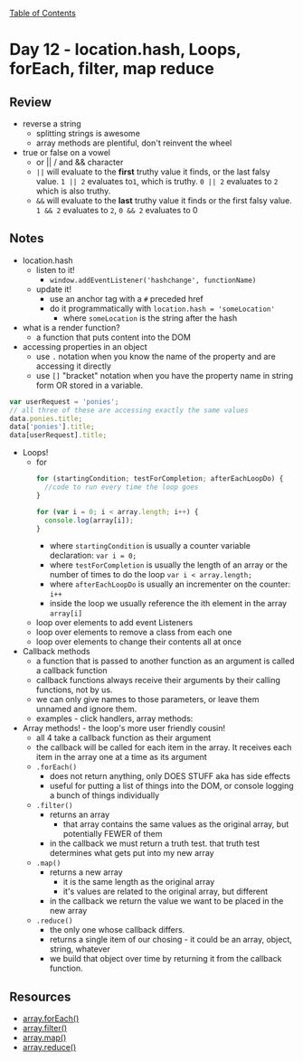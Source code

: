 [Table of Contents](/README.md)

# Day 12 - location.hash, Loops, forEach, filter, map reduce

## Review
- reverse a string
  - splitting strings is awesome
  - array methods are plentiful, don't reinvent the wheel
- true or false on a vowel
  - or ||  / and && character
  - `||` will evaluate to the **first** truthy value it finds, or the last falsy value. `1 || 2` evaluates to`1`, which is truthy. `0 || 2` evaluates to `2` which is also truthy.
  - `&&` will evaluate to the **last** truthy value it finds or the first falsy value. `1 && 2` evaluates to `2`, `0 && 2` evaluates to 0

## Notes
- location.hash
  - listen to it!
    -  `window.addEventListener('hashchange', functionName)`
  - update it!
    - use an anchor tag with a `#` preceded href
    - do it programmatically with `location.hash = 'someLocation'`
      - where `someLocation` is the string after the hash
- what is a render function?
  - a function that puts content into the DOM
- accessing properties in an object
  - use `.` notation when you know the name of the property and are accessing it directly
  - use `[]` "bracket" notation when you have the property name in string form OR stored in a variable.
```js
var userRequest = 'ponies';
// all three of these are accessing exactly the same values
data.ponies.title;
data['ponies'].title;
data[userRequest].title;
```
- Loops!
  - for
    ```js
    for (startingCondition; testForCompletion; afterEachLoopDo) {
      //code to run every time the loop goes
    }
    ```
    ```js
    for (var i = 0; i < array.length; i++) {
      console.log(array[i]);
    }
    ```
      - where `startingCondition` is usually a counter variable declaration: `var i = 0;`
      - where `testForCompletion` is usually the length of an array or the number of times to do the loop `var i < array.length;`
      - where `afterEachLoopDo` is usually an incrementer on the counter: `i++`
      - inside the loop we usually reference the ith element in the array `array[i]`
  - loop over elements to add event Listeners
  - loop over elements to remove a class from each one
  - loop over elements to change their contents all at once
- Callback methods  
  - a function that is passed to another function as an argument is called a callback function
  - callback functions always receive their arguments by their calling functions, not by us.
  - we can only give names to those parameters, or leave them unnamed and ignore them.
  - examples - click handlers, array methods:
- Array methods! - the loop's more user friendly cousin!
  - all 4 take a callback function as their argument
  - the callback will be called for each item in the array. It receives each item in the array one at a time as its argument
  - `.forEach()`
    - does not return anything, only DOES STUFF aka has side effects
    - useful for putting a list of things into the DOM, or console logging a bunch of things individually
  - `.filter()`
    - returns an array
      - that array contains the same values as the original array, but potentially FEWER of them
    - in the callback we must return a truth test. that truth test determines what gets put into my new array
  - `.map()`
    - returns a new array
      - it is the same length as the original array
      - it's values are related to the original array, but different
    - in the callback we return the value we want to be placed in the new array
  - `.reduce()`
    - the only one whose callback differs.
    - returns a single item of our chosing - it could be an array, object, string, whatever
    - we build that object over time by returning it from the callback function.

## Resources
- [array.forEach()](https://developer.mozilla.org/en-US/docs/Web/JavaScript/Reference/Global_Objects/Array/foreach)
- [array.filter()](https://developer.mozilla.org/en-US/docs/Web/JavaScript/Reference/Global_Objects/Array/filter)
- [array.map()](https://developer.mozilla.org/en-US/docs/Web/JavaScript/Reference/Global_Objects/Array/map)
- [array.reduce()](https://developer.mozilla.org/en-US/docs/Web/JavaScript/Reference/Global_Objects/Array/reduce)

